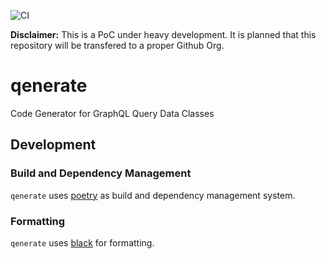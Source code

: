 ![CI](https://github.com/fishi0x01/qenerate/workflows/CI/badge.svg)

**Disclaimer:** This is a PoC under heavy development. It is planned that this repository will be transfered to a proper Github Org.

# qenerate

Code Generator for GraphQL Query Data Classes

## Development

### Build and Dependency Management

`qenerate` uses [poetry](https://python-poetry.org/docs/) as build and dependency management system.

### Formatting

`qenerate` uses [black](https://github.com/psf/black) for formatting.